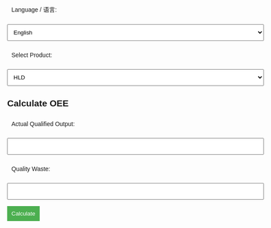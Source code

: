 <!DOCTYPE html>
<html lang="en">
<head>
  <meta charset="UTF-8">
  <title>Calculate OEE / 计算 OEE</title>
  <style>
    body { font-family: Arial, sans-serif; max-width: 600px; margin: 30px auto; padding: 20px; }
    label, input, select, button { display: block; width: 100%; margin-bottom: 15px; padding: 10px; }
    button { width: auto; background-color: #4CAF50; color: white; border: none; cursor: pointer; }
    .result { font-size: 1.2em; font-weight: bold; margin-top: 20px; }
  </style>
</head>
<body>

  <label for="lang">Language / 语言:</label>
  <select id="lang" onchange="switchLang()">
    <option value="en">English</option>
    <option value="zh">中文</option>
  </select>

  <label for="mode">Select Product:</label>
  <select id="mode">
    <option value="hld">HLD</option>
    <option value="broadfar">Broadfar</option>
  </select>

  <h2 id="title">Calculate OEE</h2>

  <label id="label-actual">Actual Qualified Output:</label>
  <input type="number" id="actualOutput" />

  <label id="label-waste">Quality Waste:</label>
  <input type="number" id="qualityWaste" />

  <button onclick="calculateOEE()" id="calculateBtn">Calculate</button>

  <div class="result" id="result"></div>

  <script>
    const labels = {
      en: {
        title: "Calculate OEE",
        actual: "Actual Qualified Output:",
        waste: "Quality Waste:",
        calculate: "Calculate"
      },
      zh: {
        title: "计算 OEE",
        actual: "合格产量:",
        waste: "质量损耗:",
        calculate: "计算"
      }
    };

    function switchLang() {
      const lang = document.getElementById('lang').value;
      document.getElementById('title').textContent = labels[lang].title;
      document.getElementById('label-actual').textContent = labels[lang].actual;
      document.getElementById('label-waste').textContent = labels[lang].waste;
      document.getElementById('calculateBtn').textContent = labels[lang].calculate;
    }

    function calculateOEE() {
      const actual = parseFloat(document.getElementById('actualOutput').value) || 0;
      const waste = parseFloat(document.getElementById('qualityWaste').value) || 0;
      const mode = document.getElementById('mode').value;

      let uptime, scheduleTime, ratedSpeed, bandcastWidth, gsm, calendarTime;

      if (mode === 'hld') {
        uptime = 480;
        scheduleTime = 480;
        ratedSpeed = 14.5;
        bandcastWidth = 1.2;
        gsm = 0.095;
        calendarTime = 480;
      } else if (mode === 'broadfar') {
        uptime = 480;
        scheduleTime = 480;
        ratedSpeed = 10.2;
        bandcastWidth = 1.09;
        gsm = 0.220;
        calendarTime = 480;
      }

      const availability = uptime / scheduleTime;
      const performance = (actual + waste) / (ratedSpeed * uptime * bandcastWidth * gsm);
      const utilization = scheduleTime / calendarTime;
      const quality = actual / (actual + waste);
      const oee = availability * performance * quality * 100;
      const perShiftQty = ratedSpeed * bandcastWidth * gsm * uptime;

      document.getElementById('result').innerHTML =
        `Availability: ${(availability * 100).toFixed(2)}%<br>` +
        `Performance: ${(performance * 100).toFixed(2)}%<br>` +
        `Utilization: ${(utilization * 100).toFixed(2)}%<br>` +
        `Quality: ${(quality * 100).toFixed(2)}%<br>` +
        `Theoretical yield: ${perShiftQty.toFixed(2)}<br>` +
        `<strong>OEE: ${oee.toFixed(2)}%</strong>`;
    }
  </script>
</body>
</html>
